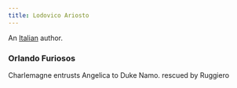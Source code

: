 ```yaml
---
title: Lodovico Ariosto
---
```


An [Italian](../index.html) author.

### Orlando Furiosos

Charlemagne entrusts Angelica to Duke Namo. rescued by Ruggiero
